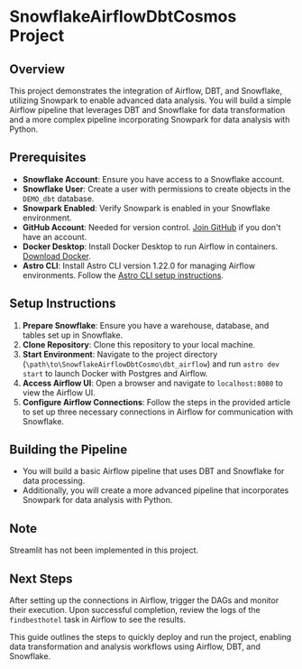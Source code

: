 # SnowflakeAirflowDbtCosmos Project

## Overview

This project demonstrates the integration of Airflow, DBT, and Snowflake, utilizing Snowpark to enable advanced data analysis. You will build a simple Airflow pipeline that leverages DBT and Snowflake for data transformation and a more complex pipeline incorporating Snowpark for data analysis with Python.

## Prerequisites

- **Snowflake Account**: Ensure you have access to a Snowflake account.
- **Snowflake User**: Create a user with permissions to create objects in the `DEMO_dbt` database.
- **Snowpark Enabled**: Verify Snowpark is enabled in your Snowflake environment.
- **GitHub Account**: Needed for version control. [Join GitHub](https://github.com/join) if you don't have an account.
- **Docker Desktop**: Install Docker Desktop to run Airflow in containers. [Download Docker](https://www.docker.com/products/docker-desktop).
- **Astro CLI**: Install Astro CLI version 1.22.0 for managing Airflow environments. Follow the [Astro CLI setup instructions](https://www.astronomer.io/docs/cloud/stable/develop/cli-quickstart).

## Setup Instructions

1. **Prepare Snowflake**: Ensure you have a warehouse, database, and tables set up in Snowflake.
2. **Clone Repository**: Clone this repository to your local machine.
3. **Start Environment**: Navigate to the project directory (`\path\to\SnowflakeAirflowDbtCosmo\dbt_airflow`) and run `astro dev start` to launch Docker with Postgres and Airflow.
4. **Access Airflow UI**: Open a browser and navigate to `localhost:8080` to view the Airflow UI.
5. **Configure Airflow Connections**: Follow the steps in the provided article to set up three necessary connections in Airflow for communication with Snowflake.

## Building the Pipeline

- You will build a basic Airflow pipeline that uses DBT and Snowflake for data processing.
- Additionally, you will create a more advanced pipeline that incorporates Snowpark for data analysis with Python.

## Note

Streamlit has not been implemented in this project.

## Next Steps

After setting up the connections in Airflow, trigger the DAGs and monitor their execution. Upon successful completion, review the logs of the `findbesthotel` task in Airflow to see the results.

This guide outlines the steps to quickly deploy and run the project, enabling data transformation and analysis workflows using Airflow, DBT, and Snowflake.
